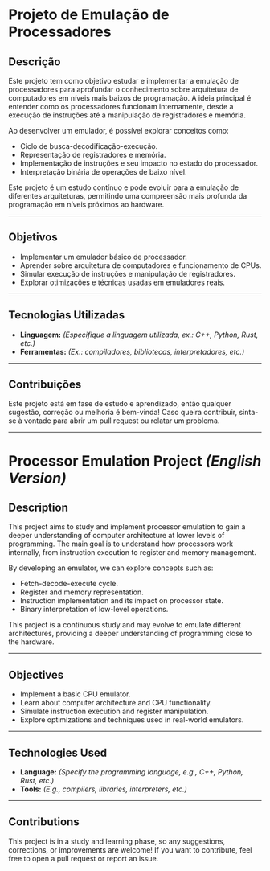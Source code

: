 # **Projeto de Emulação de Processadores**

## **Descrição**
Este projeto tem como objetivo estudar e implementar a emulação de processadores para aprofundar o conhecimento sobre arquitetura de computadores em níveis mais baixos de programação. A ideia principal é entender como os processadores funcionam internamente, desde a execução de instruções até a manipulação de registradores e memória.

Ao desenvolver um emulador, é possível explorar conceitos como:
- Ciclo de busca-decodificação-execução.
- Representação de registradores e memória.
- Implementação de instruções e seu impacto no estado do processador.
- Interpretação binária de operações de baixo nível.

Este projeto é um estudo contínuo e pode evoluir para a emulação de diferentes arquiteturas, permitindo uma compreensão mais profunda da programação em níveis próximos ao hardware.

---

## **Objetivos**
- Implementar um emulador básico de processador.
- Aprender sobre arquitetura de computadores e funcionamento de CPUs.
- Simular execução de instruções e manipulação de registradores.
- Explorar otimizações e técnicas usadas em emuladores reais.

---

## **Tecnologias Utilizadas**
- **Linguagem:** *(Especifique a linguagem utilizada, ex.: C++, Python, Rust, etc.)*
- **Ferramentas:** *(Ex.: compiladores, bibliotecas, interpretadores, etc.)*

---

## **Contribuições**
Este projeto está em fase de estudo e aprendizado, então qualquer sugestão, correção ou melhoria é bem-vinda! Caso queira contribuir, sinta-se à vontade para abrir um pull request ou relatar um problema.

---

# **Processor Emulation Project** *(English Version)*

## **Description**
This project aims to study and implement processor emulation to gain a deeper understanding of computer architecture at lower levels of programming. The main goal is to understand how processors work internally, from instruction execution to register and memory management.

By developing an emulator, we can explore concepts such as:
- Fetch-decode-execute cycle.
- Register and memory representation.
- Instruction implementation and its impact on processor state.
- Binary interpretation of low-level operations.

This project is a continuous study and may evolve to emulate different architectures, providing a deeper understanding of programming close to the hardware.

---

## **Objectives**
- Implement a basic CPU emulator.
- Learn about computer architecture and CPU functionality.
- Simulate instruction execution and register manipulation.
- Explore optimizations and techniques used in real-world emulators.

---

## **Technologies Used**
- **Language:** *(Specify the programming language, e.g., C++, Python, Rust, etc.)*
- **Tools:** *(E.g., compilers, libraries, interpreters, etc.)*

---

## **Contributions**
This project is in a study and learning phase, so any suggestions, corrections, or improvements are welcome! If you want to contribute, feel free to open a pull request or report an issue.
